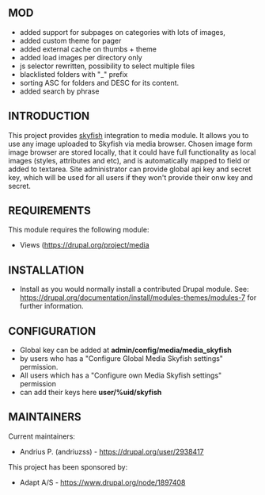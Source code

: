 MOD
------------
* added support for subpages on categories with lots of images,
* added custom theme for pager 
* added external cache on thumbs + theme
* added load images per directory only
* js selector rewritten, possibility to select multiple files
* blacklisted folders with "_" prefix
* sorting ASC for folders and DESC for its content.
* added search by phrase

INTRODUCTION
------------
This project provides <a href="skyfish.com">skyfish</a> 
integration to media module.
It allows you to use any image uploaded to Skyfish via media browser. 
Chosen image form image browser are stored locally, 
that it could have full functionality as local images 
(styles, attributes and etc), 
and is automatically mapped to field or added to textarea. 
Site administrator can provide global api key and secret key, 
which will be used for all users if they won't provide their onw key and secret.


REQUIREMENTS
------------
This module requires the following module:
 * Views (https://drupal.org/project/media


 INSTALLATION
------------
 * Install as you would normally install a contributed Drupal module. See:
   https://drupal.org/documentation/install/modules-themes/modules-7
   for further information.


CONFIGURATION
-------------
 * Global key can be added at <strong>admin/config/media/media_skyfish</strong> 
 * by users who has a "Configure Global Media Skyfish settings" permission.
 * All users which has a "Configure own Media Skyfish settings" permission 
 * can add their keys here <strong>user/%uid/skyfish</strong>


MAINTAINERS
-----------
Current maintainers:
 * Andrius P. (andriuzss) - https://drupal.org/user/2938417

This project has been sponsored by:
 * Adapt A/S - https://www.drupal.org/node/1897408

